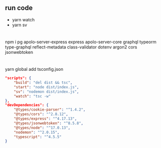 ## run code
- yarn watch
- yarn sv

# 
npm i pg apolo-server-express express apolo-server-core graphql typeorm type-graphql reflect-metadata class-validator dotenv argon2 cors jsonwebtoken

# 
yarn global add tsconfig.json

```json
"scripts": {
    "build": "del dist && tsc",
    "start": "node dist/index.js",
    "sv": "nodemon dist/index.js",
    "watch": "tsc -w"
},
"devDependencies": {
    "@types/cookie-parser": "^1.4.2",
    "@types/cors": "^2.8.12",
    "@types/express": "^4.17.13",
    "@types/jsonwebtoken": "^8.5.8",
    "@types/node": "^17.0.13",
    "nodemon": "^2.0.15",
    "typescript": "^4.5.5"
}
```